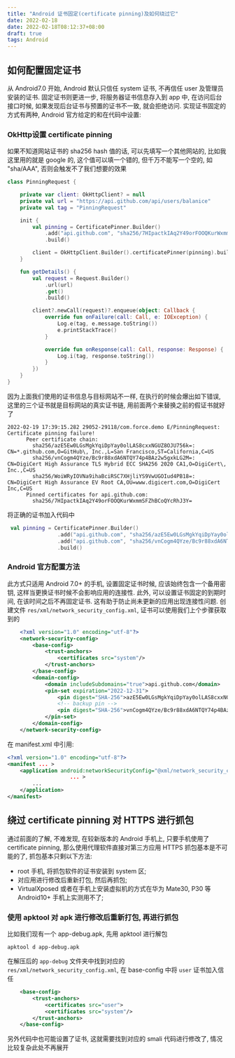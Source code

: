 ```yaml
---
title: "Android 证书固定(certificate pinning)及如何绕过它"
date: 2022-02-18
date: 2022-02-18T08:12:37+08:00
draft: true
tags: Android
---
```


## 如何配置固定证书

从 Android7.0 开始, Android 默认只信任 system 证书, 不再信任 user 及管理员安装的证书. 固定证书则更进一步, 将服务器证书信息存入到 app 中, 在访问后台接口时候, 如果发现后台证书与预置的证书不一致, 就会拒绝访问. 实现证书固定的方式有两种, Android 官方给定的和在代码中设置:

### OkHttp设置 certificate pinning

如果不知道网站证书的 sha256 hash 值的话, 可以先填写一个其他网站的, 比如我这里用的就是 google 的, 这个值可以填一个错的, 但千万不能写一个空的, 如 "sha/AAA", 否则会触发不了我们想要的效果

```kotlin
class PinningRequest {

    private var client: OkHttpClient? = null
    private val url = "https://api.github.com/api/users/balanice"
    private val tag = "PinningRequest"

    init {
        val pinning = CertificatePinner.Builder()
            .add("api.github.com", "sha256/7HIpactkIAq2Y49orFOOQKurWxmmSFZhBCoQYcRhJ3Y=")
            .build()

        client = OkHttpClient.Builder().certificatePinner(pinning).build()
    }

    fun getDetails() {
        val request = Request.Builder()
            .url(url)
            .get()
            .build()

        client?.newCall(request)?.enqueue(object: Callback {
            override fun onFailure(call: Call, e: IOException) {
                Log.e(tag, e.message.toString())
                e.printStackTrace()
            }

            override fun onResponse(call: Call, response: Response) {
                Log.i(tag, response.toString())
            }
        })
    }
}
```

因为上面我们使用的证书信息与目标网站不一样, 在执行的时候会爆出如下错误, 这里的三个证书就是目标网站的真实证书链, 用前面两个来替换之前的假证书就好了

```
2022-02-19 17:39:15.282 29052-29118/com.force.demo E/PinningRequest: Certificate pinning failure!
      Peer certificate chain:
        sha256/azE5Ew0LGsMgkYqiDpYay0olLAS8cxxNGUZ8OJU756k=: CN=*.github.com,O=GitHub\, Inc.,L=San Francisco,ST=California,C=US
        sha256/vnCogm4QYze/Bc9r88xdA6NTQY74p4BAz2w5gxkLG2M=: CN=DigiCert High Assurance TLS Hybrid ECC SHA256 2020 CA1,O=DigiCert\, Inc.,C=US
        sha256/WoiWRyIOVNa9ihaBciRSC7XHjliYS9VwUGOIud4PB18=: CN=DigiCert High Assurance EV Root CA,OU=www.digicert.com,O=DigiCert Inc,C=US
      Pinned certificates for api.github.com:
        sha256/7HIpactkIAq2Y49orFOOQKurWxmmSFZhBCoQYcRhJ3Y=
```

将正确的证书加入代码中

```kotlin
 val pinning = CertificatePinner.Builder()
                .add("api.github.com", "sha256/azE5Ew0LGsMgkYqiDpYay0olLAS8cxxNGUZ8OJU756k=")
                .add("api.github.com", "sha256/vnCogm4QYze/Bc9r88xdA6NTQY74p4BAz2w5gxkLG2M=")
                .build()
```

### Android 官方配置方法

此方式只适用 Android 7.0+ 的手机, 设置固定证书时候, 应该始终包含一个备用密钥, 这样当更换证书时候不会影响应用的连接性. 此外, 可以设置证书固定的到期时间, 在该时间之后不再固定证书. 这有助于防止尚未更新的应用出现连接性问题. 创建文件 `res/xml/network_security_config.xml`, 证书可以使用我们上个步骤获取到的

```xml
    <?xml version="1.0" encoding="utf-8"?>
    <network-security-config>
        <base-config>
            <trust-anchors>
                <certificates src="system"/>
            </trust-anchors>
        </base-config>
        <domain-config>
            <domain includeSubdomains="true">api.github.com</domain>
            <pin-set expiration="2022-12-31">
                <pin digest="SHA-256">azE5Ew0LGsMgkYqiDpYay0olLAS8cxxNGUZ8OJU756k=</pin>
                <!-- backup pin -->
                <pin digest="SHA-256">vnCogm4QYze/Bc9r88xdA6NTQY74p4BAz2w5gxkLG2M=</pin>
            </pin-set>
        </domain-config>
    </network-security-config>
```

在 manifest.xml 中引用:

```xml
<?xml version="1.0" encoding="utf-8"?>
<manifest ... >
    <application android:networkSecurityConfig="@xml/network_security_config"
                    ... >
        ...
    </application>
</manifest>
```

## 绕过 certificate pinning 对 HTTPS 进行抓包

通过前面的了解, 不难发现, 在较新版本的 Android 手机上, 只要手机使用了 certificate pinning, 那么使用代理软件直接对第三方应用 HTTPS 抓包基本是不可能的了, 抓包基本只剩以下方法:
* root 手机, 将抓包软件的证书安装到 system 区;
* 对应用进行修改后重新打包, 然后再抓包;
* VirtualXposed 或者在手机上安装虚拟机的方式在华为 Mate30, P30 等 Android10+ 手机上实测用不了;

### 使用 apktool 对 apk 进行修改后重新打包, 再进行抓包

比如我们现有一个 app-debug.apk, 先用 apktool 进行解包

```shell
apktool d app-debug.apk
```

在解压后的 `app-debug` 文件夹中找到对应的 `res/xml/network_security_config.xml`, 在 base-config 中将 `user` 证书加入信任

```xml
    <base-config>
        <trust-anchors>
            <certificates src="user">
            <certificates src="system"/>
        </trust-anchors>
    </base-config>
```

另外代码中也可能设置了证书, 这就需要找到对应的 smali 代码进行修改了, 情况比较复杂此处不再展开